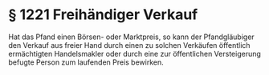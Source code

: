 # § 1221 Freihändiger Verkauf
Hat das Pfand einen Börsen- oder Marktpreis, so kann der Pfandgläubiger den Verkauf aus freier Hand durch einen zu solchen Verkäufen öffentlich ermächtigten Handelsmakler oder durch eine zur öffentlichen Versteigerung befugte Person zum laufenden Preis bewirken.